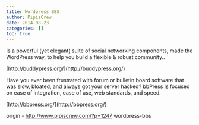 ```yaml
---
title: Wordpress BBS
author: PipisCrew
date: 2014-08-23
categories: []
toc: true
---
```


Is a powerful (yet elegant) suite of social networking components, made the WordPress way, to help you build a flexible & robust community..

[http://buddypress.org/](http://buddypress.org/)

Have you ever been frustrated with forum or bulletin board software that was slow, bloated, and always got your server hacked? bbPress is focused on ease of integration, ease of use, web standards, and speed.

[http://bbpress.org/](http://bbpress.org/)

origin - http://www.pipiscrew.com/?p=1247 wordpress-bbs